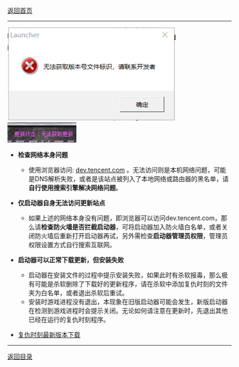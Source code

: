 
[返回首页](/index.md)


***


![a](../img/jiaocheng3.png)
![a](../img/jiaocheng4.jpg)

* **检查网络本身问题**
  - 使用浏览器访问: [dev.tencent.com](https://coding.net/) 。无法访问则是本机网络问题，可能是DNS解析失败，或者是该站点被列入了本地网络或路由器的黑名单，请**自行使用搜索引擎解决网络问题**。

* **仅启动器自身无法访问更新站点**
  - 如果上述的网络本身没有问题，即浏览器可以访问dev.tencent.com，那么请**检查防火墙是否拦截启动器**，可将启动器加入防火墙白名单，或者关闭防火墙后重新打开启动器再试，另外需检查**启动器管理员权限**，管理员权限设置方式自行搜索互联网。

* **启动器可以正常下载更新，但安装失败**
  - 启动器在安装文件的过程中提示安装失败，如果此时有杀软报毒，那么极有可能是杀软删除了下载好的更新程序，请在杀软中添加复仇时刻的文件夹为白名单，或者退出杀软后重试。
  - 安装时游戏进程没有退出，本现象在旧版启动器可能会发生，新版启动器在检测到游戏进程时会提示关闭。无论如何请注意在更新时，先退出其他已经在运行的复仇时刻程序。


* [复仇时刻最新版本下载](./Latest-version.md)



***

[返回目录](/QuestionNAnswer/index.md#update-problem)


